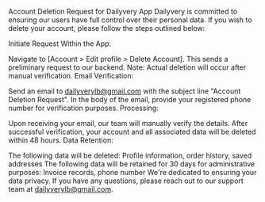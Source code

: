 Account Deletion Request for Dailyvery App
Dailyvery is committed to ensuring our users have full control over their personal data. If you wish to delete your account, please follow the steps outlined below:

Initiate Request Within the App:

Navigate to [Account > Edit profile > Delete Account]. This sends a preliminary request to our backend.
Note: Actual deletion will occur after manual verification.
Email Verification:

Send an email to dailyverylb@gmail.com with the subject line "Account Deletion Request".
In the body of the email, provide your registered phone number for verification purposes.
Processing:

Upon receiving your email, our team will manually verify the details.
After successful verification, your account and all associated data will be deleted within 48 hours.
Data Retention:

The following data will be deleted: Profile information, order history, saved addresses
The following data will be retained for 30 days for administrative purposes: Invoice records, phone number
We're dedicated to ensuring your data privacy. If you have any questions, please reach out to our support team at dailyverylb@gmail.com.
